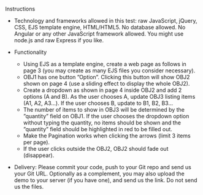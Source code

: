 Instructions

- Technology and frameworks allowed in this test: raw JavaScript, jQuery, CSS, EJS template engine, HTML/HTML5.
  No database allowed. No Angular or any other JavaScript framework allowed. You might use node.js and raw
  Express if you like.

- Functionality

  - Using EJS as a template engine, create a web page as follows in page 3 (you may create as many EJS files you
    consider necessary).
  - OBJ1 has one button ”Option”. Clicking this button will show OBJ2 shown on page 4 (use a sliding effect to
    display the whole OBJ2).
  - Create a dropdown as shown in page 4 inside OBJ2 and add 2 options (A and B). As the user chooses A,
    update OBJ3 listing items (A1, A2, A3…). If the user chooses B, update to B1, B2, B3…
  - The number of items to show in OBJ3 will be determined by the ”quantity” field on OBJ1. If the user chooses
    the dropdown option without typing the quantity, no items should be shown and the ”quantity” field should
    be highlighted in red to be filled out.
  - Make the Pagination works when clicking the arrows (limit 3 items per page).
  - If the user clicks outside the OBJ2, OBJ2 should fade out (disappear).

- Delivery: Please commit your code, push to your Git repo and send us your Git URL. Optionally as a complement,
  you may also upload the demo to your server (if you have one), and send us the link. Do not send us the files.
